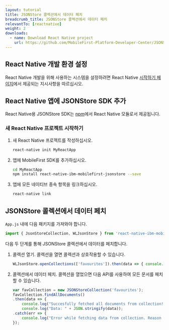 ```yaml
---
layout: tutorial
title: JSONStore 콜렉션에서 데이터 페치
breadcrumb_title: JSONStore 콜렉션에서 데이터 페치
relevantTo: [reactnative]
weight: 2
downloads:
  - name: Download React Native project
    url: https://github.com/MobileFirst-Platform-Developer-Center/JSONStoreReactNative
---
```

<!-- NLS_CHARSET=UTF-8 -->
##  React Native 개발 환경 설정
React Native 개발을 위해 사용하는 시스템을 설정하려면 React Native [시작하기 페이지](https://facebook.github.io/react-native/docs/getting-started.html)에서 제공되는 지시사항을 따르십시오.

##  React Native 앱에 JSONStore SDK 추가
React Native용 JSONStore SDK는 [npm](https://www.npmjs.com/package/react-native-mobilefirst-jsonstore)에서 React Native 모듈로서 제공됩니다.

### 새 React Native 프로젝트 시작하기
1. 새 React Native 프로젝트를 작성하십시오.
    ```bash
    react-native init MyReactApp
    ```

2. 앱에 MobileFirst SDK를 추가하십시오.
    ```bash
    cd MyReactApp
    npm install react-native-ibm-mobilefirst-jsonstore --save
    ```

3.  앱에 모든 네이티브 종속 항목을 링크하십시오.
    ```bash
    react-native link
    ```

## JSONStore 콜렉션에서 데이터 페치
`App.js` 내에 다음 패키지를 가져와야 합니다.

```javascript
import { JsonStoreCollection, WLJsonStore } from 'react-native-ibm-mobilefirst-jsonstore';
```

다음 두 단계를 통해 JSONStore 콜렉션에서 데이터를 페치합니다.

1. 콜렉션 열기. 콜렉션을 열면 콜렉션과 상호작용할 수 있습니다.
    ```javascript
    WLJsonStore.openCollections(['favourites']).then(data => { console.log(data); }).catch(err =>{ console.log(err); });
    ```

2. 콜렉션에서 데이터 페치. 콜렉션을 열었으면 다음 API를 사용하여 모든 문서를 페치할 수 있습니다.
    ```javascript
    var favCollection = new JSONStoreCollection('favourites');
    favCollection.findAllDocuments()
    .then(data => {
    	console.log("Succesfully fetched all documents from collection!"));
    	console.log("Data: " + JSON.stringify(data));
    .catch(err => {
    	console.log("Error while fetching data from collection. Reason : " + err);
    });
    ```    
